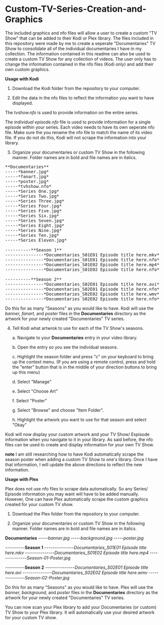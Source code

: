 # Custom-TV-Series-Creation-and-Graphics

The included graphics and nfo files will allow a user to create a custom "TV Show" that can be added to their Kodi or Plex library. The files included in this repository were made by me to create a seperate "Documentaries" TV Show to consolidate all of the individual documentaries I have in my collection. The information contained in this readme can also be used to create a custom TV Show for any collection of videos. The user only has to change the information contained in the nfo files (Kodi only) and add their own custom graphics.

**Usage with Kodi**

1. Download the Kodi folder from the repository to your computer.

2. Edit the data in the nfo files to reflect the information you want to have displayed.

The *tvshow.nfo* is used to provide information on the entire series. 

The *individual episode.nfo* file is used to provide information for a single episode within your series. Each video needs to have its own seperate nfo file. Make sure the you rename the nfo file to match the name of its video file. If you do not do this, Kodi will not scrape the information into your library.

3. Organize your documentaries or custom TV Show in the following manner. Folder names are in bold and file names are in italics.
<pre>
**Documentaries**
-----*banner.jpg*
-----*fanart.jpg*
-----*poster.jpg*
-----*tvhshow.nfo*
-----*Series One.jpg*
-----*Series Two.jpg*
-----*Series Three.jpg*
-----*Series Four.jpg*
-----*Series Five.jpg*
-----*Series Six.jpg*
-----*Series Seven.jpg*
-----*Series Eight.jpg*
-----*Series Nine.jpg*
-----*Series Ten.jpg*
-----*Series Eleven.jpg*

----------**Season 1**
---------------*Documentaries_S01E01 Episode title here.mkv*
---------------*Documentaries_S01E01 Episode title here.nfo*
---------------*Documentaries_S01E02 Episode title here.mp4*
---------------*Documentaries_S01E02 Episode title here.nfo*

----------**Season 2**
---------------*Documentaries_S02E01 Episode title here.avi*
---------------*Documentaries_S02E01 Episode title here.nfo*
---------------*Documentaries_S02E02 Episode title here.wmv*
---------------*Documentaries_S02E02 Episode title here.nfo*
</pre>
Do this for as many "Seasons" as you would like to have. Kodi will use the *banner, fanart,* and *poster* files in the **Documentaries** directory as the artwork for your newly created "Documentaries" TV series.

4. Tell Kodi what artwrok to use for each of the TV Show's seasons.

   a. Navigate to your **Documentaries** entry in your video library.

   b. Open the entry so you see the individual seasons.

   c. Highlight the season folder and press "c" on your keyboard to bring up the context menu. (If you are using a remote control, press and hold the "enter" button that is in the middle of your direction buttons to bring up this menu)

   d. Select "Manage"

   e. Select "Choose Art"

   f. Select "Poster"

   g. Select "Browse" and choose "Item Folder".

   h. Highlight the artwork you want to use for that season and select "Okay"
   
Kodi will now display your custom artwork and your TV Show/ Espisode information when you navigate to it in your library. As said before, the nfo files can be used to create and display information for your own TV Show.

**note** I am still researching how to have Kodi automatically scrape the season poster when adding a custom TV Show to one's library. Once I have that information, I will update the above directions to reflect the new information.

**Usage with Plex**

Plex does not use nfo files to scrape data automatically. So any Series/ Episode information you may want will have to be added manually. However, One can have Plex automatically scrape the custom graphics created for your custom TV show. 

1. Download the Plex folder from the repository to your computer.

2. Organize your documentaries or custom TV Show in the following manner. Folder names are in bold and file names are in italics.

**Documentaries**
-----*banner.jpg*
-----*background.jpg*
-----*poster.jpg*

----------**Season 1**
---------------*Documentaries_S01E01 Episode title here.mkv*
---------------*Documentaries_S01E02 Episode title here.mp4*
---------------*Season-01-Poster.jpg*

----------**Season 2**
---------------*Documentaries_S02E01 Episode title here.avi*
---------------*Documentaries_S02E02 Episode title here.wmv*
---------------*Season-02-Poster.jpg*

Do this for as many "Seasons" as you would like to have. Plex will use the *banner, background,* and *poster* files in the **Documentaries** directory as the artwork for your newly created "Documentaries" TV series.

You can now scan your Plex library to add your Documentaries (or custom) TV Show to your Plex library. It will automatically use your desired artwork for your custom TV show.




